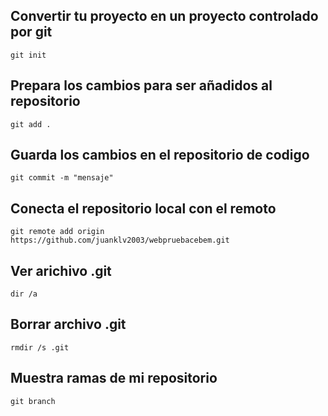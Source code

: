 ## Convertir tu proyecto en un proyecto controlado por git
```
git init
```
## Prepara los cambios para ser añadidos al repositorio
```
git add .
```

## Guarda los cambios en el repositorio de codigo
```
git commit -m "mensaje"
```
## Conecta el repositorio local con el remoto
```
git remote add origin https://github.com/juanklv2003/webpruebacebem.git
```
## Ver arichivo .git
```
dir /a
```
## Borrar archivo .git
```
rmdir /s .git
```
## Muestra ramas de mi repositorio
```
git branch
```